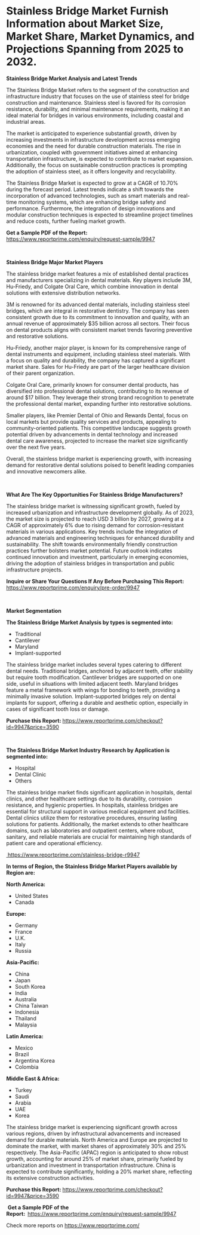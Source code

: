 <p><h1>Stainless Bridge Market Furnish Information about Market Size, Market Share, Market Dynamics, and Projections Spanning from 2025 to 2032.</h1></p><p><strong>Stainless Bridge Market Analysis and Latest Trends</strong></p>
<p><p>The Stainless Bridge Market refers to the segment of the construction and infrastructure industry that focuses on the use of stainless steel for bridge construction and maintenance. Stainless steel is favored for its corrosion resistance, durability, and minimal maintenance requirements, making it an ideal material for bridges in various environments, including coastal and industrial areas.</p><p>The market is anticipated to experience substantial growth, driven by increasing investments in infrastructure development across emerging economies and the need for durable construction materials. The rise in urbanization, coupled with government initiatives aimed at enhancing transportation infrastructure, is expected to contribute to market expansion. Additionally, the focus on sustainable construction practices is prompting the adoption of stainless steel, as it offers longevity and recyclability.</p><p>The Stainless Bridge Market is expected to grow at a CAGR of 10.70% during the forecast period. Latest trends indicate a shift towards the incorporation of advanced technologies, such as smart materials and real-time monitoring systems, which are enhancing bridge safety and performance. Furthermore, the integration of design innovations and modular construction techniques is expected to streamline project timelines and reduce costs, further fueling market growth.</p></p>
<p><strong>Get a Sample PDF of the Report:&nbsp;</strong> <a href="https://www.reportprime.com/enquiry/request-sample/9947?utm_campaign=3538&utm_medium=2&utm_source=Github&utm_content=ia&utm_term=20032025&utm_id=stainless-bridge">https://www.reportprime.com/enquiry/request-sample/9947</a></p>
<p>&nbsp;</p>
<p><strong>Stainless Bridge Major Market Players</strong></p>
<p><p>The stainless bridge market features a mix of established dental practices and manufacturers specializing in dental materials. Key players include 3M, Hu-Friedy, and Colgate Oral Care, which combine innovation in dental solutions with extensive distribution networks. </p><p>3M is renowned for its advanced dental materials, including stainless steel bridges, which are integral in restorative dentistry. The company has seen consistent growth due to its commitment to innovation and quality, with an annual revenue of approximately $35 billion across all sectors. Their focus on dental products aligns with consistent market trends favoring preventive and restorative solutions.</p><p>Hu-Friedy, another major player, is known for its comprehensive range of dental instruments and equipment, including stainless steel materials. With a focus on quality and durability, the company has captured a significant market share. Sales for Hu-Friedy are part of the larger healthcare division of their parent organization.</p><p>Colgate Oral Care, primarily known for consumer dental products, has diversified into professional dental solutions, contributing to its revenue of around $17 billion. They leverage their strong brand recognition to penetrate the professional dental market, expanding further into restorative solutions.</p><p>Smaller players, like Premier Dental of Ohio and Rewards Dental, focus on local markets but provide quality services and products, appealing to community-oriented patients. This competitive landscape suggests growth potential driven by advancements in dental technology and increased dental care awareness, projected to increase the market size significantly over the next five years.</p><p>Overall, the stainless bridge market is experiencing growth, with increasing demand for restorative dental solutions poised to benefit leading companies and innovative newcomers alike.</p></p>
<p>&nbsp;</p>
<p><strong>What Are The Key Opportunities For Stainless Bridge Manufacturers?</strong></p>
<p><p>The stainless bridge market is witnessing significant growth, fueled by increased urbanization and infrastructure development globally. As of 2023, the market size is projected to reach USD 3 billion by 2027, growing at a CAGR of approximately 6% due to rising demand for corrosion-resistant materials in various applications. Key trends include the integration of advanced materials and engineering techniques for enhanced durability and sustainability. The shift towards environmentally friendly construction practices further bolsters market potential. Future outlook indicates continued innovation and investment, particularly in emerging economies, driving the adoption of stainless bridges in transportation and public infrastructure projects.</p></p>
<p><strong>Inquire or Share Your Questions If Any Before Purchasing This Report:</strong> <a href="https://www.reportprime.com/enquiry/pre-order/9947?utm_campaign=3538&utm_medium=2&utm_source=Github&utm_content=ia&utm_term=20032025&utm_id=stainless-bridge">https://www.reportprime.com/enquiry/pre-order/9947</a></p>
<p>&nbsp;</p>
<p><strong>Market Segmentation</strong></p>
<p><strong>The Stainless Bridge Market Analysis by types is segmented into:</strong></p>
<p><ul><li>Traditional</li><li>Cantilever</li><li>Maryland</li><li>Implant-supported</li></ul></p>
<p><p>The stainless bridge market includes several types catering to different dental needs. Traditional bridges, anchored by adjacent teeth, offer stability but require tooth modification. Cantilever bridges are supported on one side, useful in situations with limited adjacent teeth. Maryland bridges feature a metal framework with wings for bonding to teeth, providing a minimally invasive solution. Implant-supported bridges rely on dental implants for support, offering a durable and aesthetic option, especially in cases of significant tooth loss or damage.</p></p>
<p><strong>Purchase this Report:&nbsp;</strong><a href="https://www.reportprime.com/checkout?id=9947&price=3590&utm_campaign=3538&utm_medium=2&utm_source=Github&utm_content=ia&utm_term=20032025&utm_id=stainless-bridge">https://www.reportprime.com/checkout?id=9947&price=3590</a></p>
<p>&nbsp;</p>
<p><strong>The Stainless Bridge Market Industry Research by Application is segmented into:</strong></p>
<p><ul><li>Hospital</li><li>Dental Clinic</li><li>Others</li></ul></p>
<p><p>The stainless bridge market finds significant application in hospitals, dental clinics, and other healthcare settings due to its durability, corrosion resistance, and hygienic properties. In hospitals, stainless bridges are essential for structural support in various medical equipment and facilities. Dental clinics utilize them for restorative procedures, ensuring lasting solutions for patients. Additionally, the market extends to other healthcare domains, such as laboratories and outpatient centers, where robust, sanitary, and reliable materials are crucial for maintaining high standards of patient care and operational efficiency.</p></p>
<p><a href="https://www.reportprime.com/stainless-bridge-r9947?utm_campaign=3538&utm_medium=2&utm_source=Github&utm_content=ia&utm_term=20032025&utm_id=stainless-bridge">&nbsp;https://www.reportprime.com/stainless-bridge-r9947</a></p>
<p><strong>In terms of Region, the Stainless Bridge Market Players available by Region are:</strong></p>
<p>
    <p> <strong> North America: </strong>
        <ul>
            <li>United States</li>
            <li>Canada</li>
        </ul>
        </p> 
    <p> <strong> Europe: </strong>
        <ul>
            <li>Germany</li>
            <li>France</li>
            <li>U.K.</li>
            <li>Italy</li>
            <li>Russia</li>
        </ul>
        </p> 
    <p> <strong> Asia-Pacific: </strong>
        <ul>
            <li>China</li>
            <li>Japan</li>
            <li>South Korea</li>
            <li>India</li>
            <li>Australia</li>
            <li>China Taiwan</li>
            <li>Indonesia</li>
            <li>Thailand</li>
            <li>Malaysia</li>
        </ul>
        </p> 
    <p> <strong> Latin America: </strong>
        <ul>
            <li>Mexico</li>
            <li>Brazil</li>
            <li>Argentina Korea</li>
            <li>Colombia</li>
        </ul>
        </p> 
    <p> <strong> Middle East & Africa: </strong>
        <ul>
            <li>Turkey</li>
            <li>Saudi</li>
            <li>Arabia</li>
            <li>UAE</li>
            <li>Korea</li>
        </ul>
    </p>
    </p>
<p><p>The stainless bridge market is experiencing significant growth across various regions, driven by infrastructural advancements and increased demand for durable materials. North America and Europe are projected to dominate the market, with market shares of approximately 30% and 25% respectively. The Asia-Pacific (APAC) region is anticipated to show robust growth, accounting for around 25% of market share, primarily fueled by urbanization and investment in transportation infrastructure. China is expected to contribute significantly, holding a 20% market share, reflecting its extensive construction activities.</p></p>
<p><strong>Purchase this Report: </strong><a href="https://www.reportprime.com/checkout?id=9947&price=3590&utm_campaign=3538&utm_medium=2&utm_source=Github&utm_content=ia&utm_term=20032025&utm_id=stainless-bridge">https://www.reportprime.com/checkout?id=9947&price=3590</a></p>
<p>&nbsp;<strong>Get a Sample PDF of the Report:&nbsp;&nbsp;</strong><a href="https://www.reportprime.com/enquiry/request-sample/9947?utm_campaign=3538&utm_medium=2&utm_source=Github&utm_content=ia&utm_term=20032025&utm_id=stainless-bridge">https://www.reportprime.com/enquiry/request-sample/9947</a></p>
<p><strong></strong></p>
<p>Check more reports on <a href="https://www.reportprime.com/?utm_campaign=3538&utm_medium=2&utm_source=Github&utm_content=ia&utm_term=20032025&utm_id=stainless-bridge">https://www.reportprime.com/</a></p>